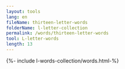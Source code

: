 ```yaml
---
layout: tools
lang: en
fileName: thirteen-letter-words
folderName: l-letter-collection
permalink: /words/thirteen-letter-words
tool: L-letter-words
length: 13
---
```

  
{%- include l-words-collection/words.html-%}
